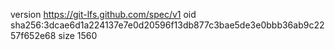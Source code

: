 version https://git-lfs.github.com/spec/v1
oid sha256:3dcae6d1a224137e7e0d20596f13db877c3bae5de3e0bbb36ab9c2257f652e68
size 1560
